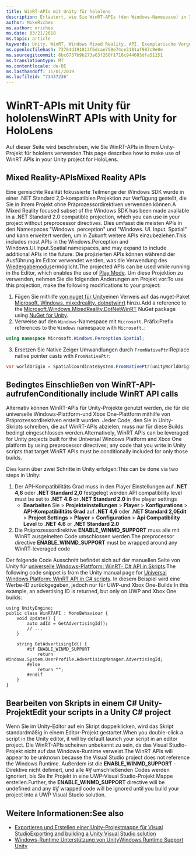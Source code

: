 ```yaml
---
title: WinRT-APIs mit Unity für hololens
description: Erläutert, wie Sie WinRT-APIs (den Windows-Namespace) in Ihrem Unity-Projekt für hololens verwenden.
author: MikeRiches
ms.author: mriches
ms.date: 03/21/2018
ms.topic: article
keywords: Unity, WinRT, Windows Mixed Reality, API, Exemplarische Vorgehensweise
ms.openlocfilehash: 73764d191813f6dcae750e74ce3181af987c9e0e
ms.sourcegitcommit: 6bc6757b9b273a63f260f1716c944603dfa51151
ms.translationtype: MT
ms.contentlocale: de-DE
ms.lasthandoff: 11/01/2019
ms.locfileid: "73437236"
---
```

# <a name="winrt-apis-with-unity-for-hololens"></a><span data-ttu-id="01988-104">WinRT-APIs mit Unity für hololens</span><span class="sxs-lookup"><span data-stu-id="01988-104">WinRT APIs with Unity for HoloLens</span></span>

<span data-ttu-id="01988-105">Auf dieser Seite wird beschrieben, wie Sie WinRT-APIs in Ihrem Unity-Projekt für hololens verwenden.</span><span class="sxs-lookup"><span data-stu-id="01988-105">This page describes how to make use of WinRT APIs in your Unity project for HoloLens.</span></span>

## <a name="mixed-reality-apis"></a><span data-ttu-id="01988-106">Mixed Reality-APIs</span><span class="sxs-lookup"><span data-stu-id="01988-106">Mixed Reality APIs</span></span>

<span data-ttu-id="01988-107">Eine gemischte Realität fokussierte Teilmenge der Windows SDK wurde in einer .NET Standard 2,0-kompatiblen Projektion zur Verfügung gestellt, die Sie in Ihrem Projekt ohne Präprozessordirektiven verwenden können.</span><span class="sxs-lookup"><span data-stu-id="01988-107">A Mixed Reality focused subset of the Windows SDK has been made available in a .NET Standard 2.0 compatible projection, which you can use in your project without preprocessor directives.</span></span> <span data-ttu-id="01988-108">Dies umfasst die meisten APIs in den Namespaces "Windows. perception" und "Windows. UI. Input. Spatial" und kann erweitert werden, um in Zukunft weitere APIs einzubeziehen.</span><span class="sxs-lookup"><span data-stu-id="01988-108">This includes most APIs in the Windows.Perception and Windows.UI.Input.Spatial namespaces, and may expand to include additional APIs in the future.</span></span> <span data-ttu-id="01988-109">Die projizierten APIs können während der Ausführung im Editor verwendet werden, was die Verwendung des [Wiedergabemodus](https://docs.microsoft.com//windows/mixed-reality/unity-play-mode)ermöglicht.</span><span class="sxs-lookup"><span data-stu-id="01988-109">The projected APIs can be used while running in the Editor, which enables the use of [Play Mode](https://docs.microsoft.com//windows/mixed-reality/unity-play-mode).</span></span> <span data-ttu-id="01988-110">Um diese Projektion zu verwenden, nehmen Sie die folgenden Änderungen am Projekt vor:</span><span class="sxs-lookup"><span data-stu-id="01988-110">To use this projection, make the following modifications to your project:</span></span>

1) <span data-ttu-id="01988-111">Fügen Sie mithilfe [von nuget für Unity](https://github.com/GlitchEnzo/NuGetForUnity)einen Verweis auf das nuget-Paket [Microsoft. Windows. mixedreality. dotnetwinrt](https://www.nuget.org/packages/Microsoft.Windows.MixedReality.DotNetWinRT) hinzu.</span><span class="sxs-lookup"><span data-stu-id="01988-111">Add a reference to the [Microsoft.Windows.MixedReality.DotNetWinRT](https://www.nuget.org/packages/Microsoft.Windows.MixedReality.DotNetWinRT) NuGet package using [NuGet for Unity](https://github.com/GlitchEnzo/NuGetForUnity).</span></span>
2) <span data-ttu-id="01988-112">Verweise auf den `Windows`-Namespace mit `Microsoft.`Präfix:</span><span class="sxs-lookup"><span data-stu-id="01988-112">Prefix references to the `Windows` namespace with `Microsoft.`:</span></span>
```cs
using namespace Microsoft.Windows.Perception.Spatial;
```
3) <span data-ttu-id="01988-113">Ersetzen Sie Native Zeiger Umwandlungen durch `FromNativePtr`:</span><span class="sxs-lookup"><span data-stu-id="01988-113">Replace native pointer casts with `FromNativePtr`:</span></span>
```cs
var worldOrigin = SpatialCoordinateSystem.FromNativePtr(unityWorldOriginPtr);
```

## <a name="conditionally-include-winrt-api-calls"></a><span data-ttu-id="01988-114">Bedingtes Einschließen von WinRT-API-aufrufen</span><span class="sxs-lookup"><span data-stu-id="01988-114">Conditionally include WinRT API calls</span></span>

<span data-ttu-id="01988-115">Alternativ können WinRT-APIs für Unity-Projekte genutzt werden, die für die universelle Windows-Plattform-und Xbox One-Plattform mithilfe von Präprozessordirektiven erstellt wurden. Jeder Code, den Sie in Unity-Skripts schreiben, die auf WinRT-APIs abzielen, muss nur für diese Builds bedingt eingeschlossen werden.</span><span class="sxs-lookup"><span data-stu-id="01988-115">Alternatively, WinRT APIs can be leveraged for Unity projects built for the Universal Windows Platform and Xbox One platform by using preprocessor directives; any code that you write in Unity scripts that target WinRT APIs must be conditionally included for only those builds.</span></span> 

<span data-ttu-id="01988-116">Dies kann über zwei Schritte in Unity erfolgen:</span><span class="sxs-lookup"><span data-stu-id="01988-116">This can be done via two steps in Unity:</span></span>
1) <span data-ttu-id="01988-117">Der API-Kompatibilitäts Grad muss in den Player Einstellungen auf **.NET 4,6** oder **.NET Standard 2,0** festgelegt werden.</span><span class="sxs-lookup"><span data-stu-id="01988-117">API compatibility level must be set to **.NET 4.6** or **.NET Standard 2.0** in the player settings</span></span>
    - <span data-ttu-id="01988-118">**Bearbeiten** Sie > **Projekteinstellungen** > **Player** > **Konfigurations** > **API-Kompatibilitäts Grad** auf **.NET 4,6** oder **.NET Standard 2,0**</span><span class="sxs-lookup"><span data-stu-id="01988-118">**Edit** > **Project Settings** > **Player** > **Configuration** > **Api Compatibility Level** to **.NET 4.6** or **.NET Standard 2.0**</span></span>
2) <span data-ttu-id="01988-119">Die Präprozessordirektive **ENABLE_WINMD_SUPPORT** muss alle mit WinRT ausgelnelten Code umschlossen werden.</span><span class="sxs-lookup"><span data-stu-id="01988-119">The preprocessor directive **ENABLE_WINMD_SUPPORT** must be wrapped around any WinRT-leveraged code</span></span>

<span data-ttu-id="01988-120">Der folgende Code Ausschnitt befindet sich auf der manuellen Seite von Unity für [universelle Windows-Plattform: WinRT- C# API in Skripts](https://docs.unity3d.com/Manual/windowsstore-scripts.html).</span><span class="sxs-lookup"><span data-stu-id="01988-120">The following code snippet is from the Unity manual page for [Universal Windows Platform: WinRT API in C# scripts](https://docs.unity3d.com/Manual/windowsstore-scripts.html).</span></span> <span data-ttu-id="01988-121">In diesem Beispiel wird eine Werbe-ID zurückgegeben, jedoch nur für UWP-und Xbox One-Builds:</span><span class="sxs-lookup"><span data-stu-id="01988-121">In this example, an advertising ID is returned, but only on UWP and Xbox One builds:</span></span>

```
using UnityEngine;
public class WinRTAPI : MonoBehaviour {
    void Update() {
        auto adId = GetAdvertisingId();
        // ...
    }

    string GetAdvertisingId() {
        #if ENABLE_WINMD_SUPPORT
            return Windows.System.UserProfile.AdvertisingManager.AdvertisingId;
        #else
            return "";
        #endif
    }
}
```

## <a name="edit-your-scripts-in-a-unity-c-project"></a><span data-ttu-id="01988-122">Bearbeiten von Skripts in einem C# Unity-Projekt</span><span class="sxs-lookup"><span data-stu-id="01988-122">Edit your scripts in a Unity C# project</span></span>

<span data-ttu-id="01988-123">Wenn Sie im Unity-Editor auf ein Skript doppelklicken, wird das Skript standardmäßig in einem Editor-Projekt gestartet.</span><span class="sxs-lookup"><span data-stu-id="01988-123">When you double-click a script in the Unity editor, it will by default launch your script in an editor project.</span></span> <span data-ttu-id="01988-124">Die WinRT-APIs scheinen unbekannt zu sein, da das Visual Studio-Projekt nicht auf das Windows-Runtime verweist.</span><span class="sxs-lookup"><span data-stu-id="01988-124">The WinRT APIs will appear to be unknown because the Visual Studio project does not reference the Windows Runtime.</span></span> <span data-ttu-id="01988-125">Außerdem ist die **ENABLE_WINMD_SUPPORT** -Direktive nicht definiert, und alle *#if* umschließenden Codes werden ignoriert, bis Sie Ihr Projekt in eine UWP-Visual Studio-Projekt Mappe erstellen.</span><span class="sxs-lookup"><span data-stu-id="01988-125">Further, the **ENABLE_WINMD_SUPPORT** directive will be undefined and any *#if* wrapped code will be ignored until you build your project into a UWP Visual Studio solution.</span></span>

## <a name="see-also"></a><span data-ttu-id="01988-126">Weitere Informationen:</span><span class="sxs-lookup"><span data-stu-id="01988-126">See also</span></span>
* [<span data-ttu-id="01988-127">Exportieren und Erstellen einer Unity-Projektmappe für Visual Studio</span><span class="sxs-lookup"><span data-stu-id="01988-127">Exporting and building a Unity Visual Studio solution</span></span>](exporting-and-building-a-unity-visual-studio-solution.md)
* [<span data-ttu-id="01988-128">Windows-Runtime Unterstützung von Unity</span><span class="sxs-lookup"><span data-stu-id="01988-128">Windows Runtime Support Unity</span></span>](https://docs.unity3d.com/Manual/IL2CPP-WindowsRuntimeSupport.html)
